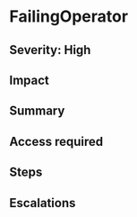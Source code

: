 # FailingOperator

## Severity: High

## Impact

## Summary

## Access required

## Steps

## Escalations
